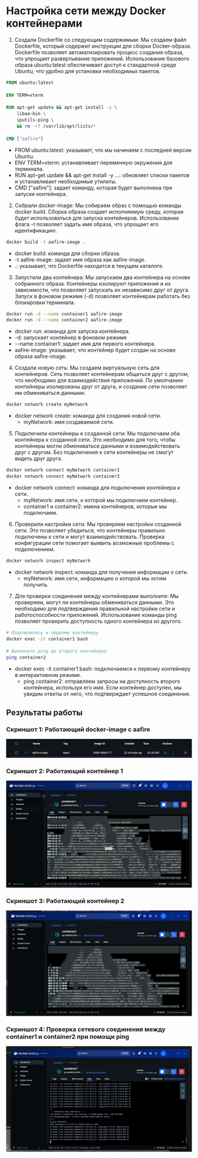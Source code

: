 # Настройка сети между Docker контейнерами

1. Создали Dockerfile со следующим содержимым:
Мы создаем файл Dockerfile, который содержит инструкции для сборки Docker-образа. Dockerfile позволяет автоматизировать процесс создания образа, что упрощает развертывание приложений. Использование базового образа ubuntu:latest обеспечивает доступ к стандартной среде Ubuntu, что удобно для установки необходимых пакетов.
```dockerfile
FROM ubuntu:latest

ENV TERM=xterm

RUN apt-get update && apt-get install -y \
    libaa-bin \
    iputils-ping \
    && rm -rf /var/lib/apt/lists/*

CMD ["aafire"] 
```
- FROM ubuntu:latest: указывает, что мы начинаем с последней версии Ubuntu.
- ENV TERM=xterm: устанавливает переменную окружения для терминала.
- RUN apt-get update && apt-get install -y ...: обновляет списки пакетов и устанавливает необходимые утилиты.
- CMD ["aafire"]: задает команду, которая будет выполнена при запуске контейнера.

2. Собрали docker-image:
Мы собираем образ с помощью команды docker build. Сборка образа создает исполняемую среду, которая будет использоваться для запуска контейнеров. Использование флага -t позволяет задать имя образа, что упрощает его идентификацию.
```bash
docker build -t aafire-image .
```
- docker build: команда для сборки образа.
- -t aafire-image: задает имя образа как aafire-image.
- .: указывает, что Dockerfile находится в текущем каталоге.

3. Запустили два контейнера:
Мы запускаем два контейнера на основе собранного образа. Контейнеры изолируют приложения и их зависимости, что позволяет запускать их независимо друг от друга. Запуск в фоновом режиме (-d) позволяет контейнерам работать без блокировки терминала.
```bash
docker run -d --name container1 aafire-image
docker run -d --name container2 aafire-image
```
- docker run: команда для запуска контейнера.
- -d: запускает контейнер в фоновом режиме
- --name container1: задает имя для первого контейнера.
- aafire-image: указывает, что контейнер будет создан на основе образа aafire-image.

4. Создали новую сеть:
Мы создаем виртуальную сеть для контейнеров. Сеть позволяет контейнерам общаться друг с другом, что необходимо для взаимодействия приложений. По умолчанию контейнеры изолированы друг от друга, и создание сети позволяет им обмениваться данными.
```bash
docker network create myNetwork
```
- docker network create: команда для создания новой сети.
    - myNetwork: имя создаваемой сети.

5. Подключили контейнеры к созданной сети:
Мы подключаем оба контейнера к созданной сети. Это необходимо для того, чтобы контейнеры могли обмениваться данными и взаимодействовать друг с другом. Без подключения к сети контейнеры не смогут видеть друг друга.
```bash
docker network connect myNetwork container1
docker network connect myNetwork container2
```
- docker network connect: команда для подключения контейнера к сети.
    - myNetwork: имя сети, к которой мы подключаем контейнер.
    - container1 и container2: имена контейнеров, которые мы подключаем.

6. Проверили настройки сети:
Мы проверяем настройки созданной сети. Это позволяет убедиться, что контейнеры правильно подключены к сети и могут взаимодействовать.
Проверка конфигурации сети помогает выявить возможные проблемы с подключением.
```bash
docker network inspect myNetwork
```
- docker network inspect: команда для получения информации о сети. 
    - myNetwork: имя сети, информацию о которой мы хотим получить.

7. Для проверки соединения между контейнерами выполните:
Мы проверяем, могут ли контейнеры обмениваться данными. Это необходимо для подтверждения правильной настройки сети и работоспособности приложений. Использование команды ping позволяет проверить доступность одного контейнера из другого.
```bash
# Подключились к первому контейнеру
docker exec -it container1 bash

# Выполните ping до второго контейнера
ping container2
```
- docker exec -it container1 bash: подключаемся к первому контейнеру в интерактивном режиме.
    - ping container2: отправляем запросы на доступность второго контейнера, используя его имя. Если контейнер доступен, мы увидим ответы от него, что подтверждает успешное соединение.

## Результаты работы

### Скриншот 1: Работающий docker-image с aafire
![aafire](./images/aafire.jpg) 

### Скриншот 2: Работающий контейнер 1
![container1](./images/container1.jpg)

### Скриншот 3: Работающий контейнер 2
![container2](./images/container2.jpg)

### Скриншот 4: Проверка сетевого соединения между container1 и container2 при помощи ping
![ping](./images/ping.jpg)